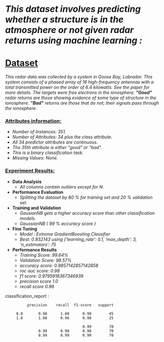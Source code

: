 # *This dataset involves predicting whether a structure is in the atmosphere or not given radar returns using machine learning :*


# [Dataset]()
   *This radar data was collected by a system in Goose Bay, Labrador. This system consists of a phased array of 16 high-frequency antennas with a total transmitted power on the order of 6.4 kilowatts. See the paper for more details. The targets were free electrons in the ionosphere. **"Good"** radar returns are those showing evidence of some type of structure in the ionosphere. **"Bad"** returns are those that do not; their signals pass through the ionosphere.*

### [Attributes information:]()

   * *Number of Instances: 351.*
   * *Number of Attributes: 34 plus the class attribute.*
   * *All 34 predictor attributes are continuous.* 
   * *The 35th attribute is either "good" or "bad".*
   * *This is a binary classification task.*
   * *Missing Values: None.*


### [Experiment Results:]()
* **Data Analysis**
    * *All columns contain outliers except for N.*
 * **Performance Evaluation**
    * *Splitting the dataset by 80 % for training set and 20 % validation set.*
 * **Training and Validation**
    * *GausianNB gets a higher accuracy score than other classification models.*
    * *GaussianNB ( 99 % accuracy score )*
 * **Fine Tuning**
    * *Model : Extreme GradientBoosting Classifier*
    * *Best: 0.932143 using {'learning_rate': 0.1, 'max_depth': 3, 'n_estimators': 75*
 * **Performance Results**
    * *Training Score: 99.64%*
    * *Validation Score: 98.57%*
    * *accuracy score: 0.9857142857142858*
    * *roc auc score: 0.98*
    * *f1 score: 0.9795918367346939*
    * *precision score 1.0*
    * *recall score 0.96*

 classification_report :

              precision    recall  f1-score   support

         0.0       0.98      1.00      0.99        45
         1.0       1.00      0.96      0.98        25

                                       0.99        70
                   0.99      0.98      0.98        70
                   0.99      0.99      0.99        70







